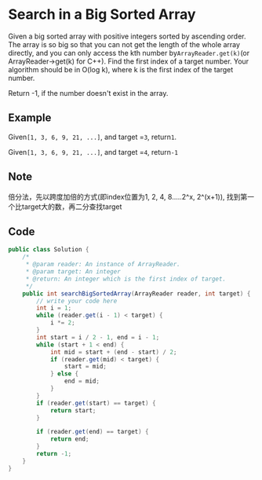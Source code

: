 # Search in a Big Sorted Array

Given a big sorted array with positive integers sorted by ascending order. The array is so big so that you can not get the length of the whole array directly, and you can only access the kth number by`ArrayReader.get(k)`(or ArrayReader->get(k) for C++). Find the first index of a target number. Your algorithm should be in O(log k), where k is the first index of the target number.

Return -1, if the number doesn't exist in the array.

## Example

Given`[1, 3, 6, 9, 21, ...]`, and target =`3`, return`1`.

Given`[1, 3, 6, 9, 21, ...]`, and target =`4`, return`-1`

## Note

倍分法，先以跨度加倍的方式(即index位置为1, 2, 4, 8…..2^x, 2^(x+1)), 找到第一个比target大的数，再二分查找target

## Code

```java
public class Solution {
    /*
     * @param reader: An instance of ArrayReader.
     * @param target: An integer
     * @return: An integer which is the first index of target.
     */
    public int searchBigSortedArray(ArrayReader reader, int target) {
        // write your code here
        int i = 1;
        while (reader.get(i - 1) < target) {
            i *= 2;
        }
        int start = i / 2 - 1, end = i - 1;
        while (start + 1 < end) {
            int mid = start + (end - start) / 2;
            if (reader.get(mid) < target) {
                start = mid;
            } else {
                end = mid;
            }
        }
        if (reader.get(start) == target) {
            return start;
        }

        if (reader.get(end) == target) {
            return end;
        }
        return -1;
    }
}
```
